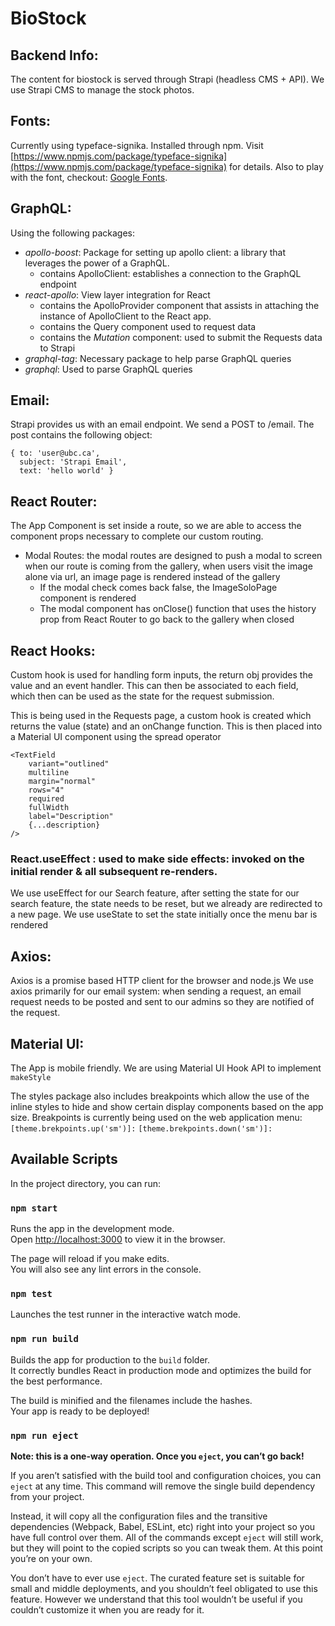 # BioStock

## Backend Info:
The content for biostock is served through Strapi (headless CMS + API).  We use Strapi CMS to manage the stock photos. 


## Fonts:
Currently using typeface-signika.  Installed through npm.  Visit [https://www.npmjs.com/package/typeface-signika](https://www.npmjs.com/package/typeface-signika) for details.  Also to play with the font, checkout: [Google Fonts](https://fonts.google.com/specimen/Signika).

## GraphQL:
Using the following packages:
- *apollo-boost*: Package for setting up apollo client: a library that leverages the power of a GraphQL.
    - contains ApolloClient: establishes a connection to the GraphQL endpoint
- *react-apollo*: View layer integration for React
    - contains the ApolloProvider component that assists in attaching the instance of ApolloClient to the React app.
    - contains the Query component used to request data
    - contains the *Mutation* component: used to submit the Requests data to Strapi
- *graphql-tag*: Necessary package to help parse GraphQL queries
- *graphql*: Used to parse GraphQL queries

## Email:
Strapi provides us with an email endpoint.  We send a POST to /email.  The post contains the following object:
```
{ to: 'user@ubc.ca',
  subject: 'Strapi Email',
  text: 'hello world' }
```

## React Router:
The App Component is set inside a route, so we are able to access the component props necessary to complete our custom routing.

- Modal Routes: the modal routes are designed to push a modal to screen when our route is coming from the gallery, when users visit the image alone via url, an image page is rendered instead of the gallery
    - If the modal check comes back false, the ImageSoloPage component is rendered
    - The modal component has onClose() function that uses the history prop from React Router to go back to the gallery when closed

## React Hooks:
Custom hook is used for handling form inputs, the return obj provides the value and an event handler.  This can then be associated to each field, which then can be used as the state for the request submission.

This is being used in the Requests page, a custom hook is created which returns the value (state) and an onChange function.  This is then placed into a Material UI component using the spread operator

```
<TextField
    variant="outlined"
    multiline
    margin="normal"
    rows="4"
    required
    fullWidth
    label="Description"
    {...description}
/> 
```


### React.useEffect : used to make side effects: invoked on the initial render & all subsequent re-renders.  
We use useEffect for our Search feature, after setting the state for our search feature, the state needs to be reset, but we already are redirected to a new page.  We use useState to set the state initially once the menu bar is rendered

## Axios:
Axios is a promise based HTTP client for the browser and node.js
We use axios primarily for our email system: when sending a request, an email request needs to be posted and sent to our admins so they are notified of the request.

## Material UI:
The App is mobile friendly.  We are using Material UI Hook API to implement ```makeStyle``` 

The styles package also includes breakpoints which allow the use of the inline styles to hide and show certain display components based on the app size.  Breakpoints is currently being used on the web application menu:
```[theme.brekpoints.up('sm')]:```
```[theme.brekpoints.down('sm')]:```
## Available Scripts

In the project directory, you can run:

### `npm start`

Runs the app in the development mode.<br>
Open [http://localhost:3000](http://localhost:3000) to view it in the browser.

The page will reload if you make edits.<br>
You will also see any lint errors in the console.

### `npm test`

Launches the test runner in the interactive watch mode.<br>

### `npm run build`

Builds the app for production to the `build` folder.<br>
It correctly bundles React in production mode and optimizes the build for the best performance.

The build is minified and the filenames include the hashes.<br>
Your app is ready to be deployed!

### `npm run eject`

**Note: this is a one-way operation. Once you `eject`, you can’t go back!**

If you aren’t satisfied with the build tool and configuration choices, you can `eject` at any time. This command will remove the single build dependency from your project.

Instead, it will copy all the configuration files and the transitive dependencies (Webpack, Babel, ESLint, etc) right into your project so you have full control over them. All of the commands except `eject` will still work, but they will point to the copied scripts so you can tweak them. At this point you’re on your own.

You don’t have to ever use `eject`. The curated feature set is suitable for small and middle deployments, and you shouldn’t feel obligated to use this feature. However we understand that this tool wouldn’t be useful if you couldn’t customize it when you are ready for it.


